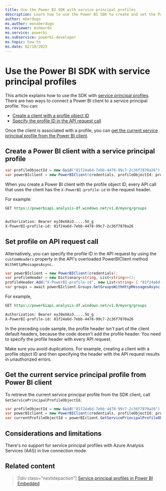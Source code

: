 ```yaml
---
title: Use the Power BI SDK with service principal profiles
description: Learn how to use the Power BI SDK to create and set the Power BI client when using a service principal profile.
author: mberdugo
ms.author: monaberdugo
ms.reviewer: mshmordo
ms.service: powerbi
ms.subservice: powerbi-developer
ms.topic: how-to
ms.date: 02/18/2023
---
```


# Use the Power BI SDK with service principal profiles

This article explains how to use the SDK with [service principal profiles](embed-multi-tenancy.md).
There are two ways to connect a Power BI client to a service principal profile. You can:

* [Create a client with a profile object ID](#create-a-power-bi-client-with-a-service-principal-profile)
* [Specify the profile ID in the API request call](#set-profile-on-api-request-call)

Once the client is associated with a profile, you can [get the current service principal profile from the Power BI client](#get-the-current-service-principal-profile-from-power-bi-client).

## Create a Power BI client with a service principal profile

```csharp
var profileObjectId = new Guid("81f24a6d-7ebb-4478-99c7-2c36f7870a26"); 
var powerBIclient = new PowerBIClient(credentials, profileObjectId: profileObjectId);
```

When you create a Power BI client with the profile object ID, every API call that uses the client has the `X-PowerBI-profile-id` in the request header.

For example:

```rest
GET https://powerbiapi.analysis-df.windows.net/v1.0/myorg/groups


Authorization: Bearer eyJ0eXAiO.....5U_g
X-PowerBI-profile-id: 81f24a6d-7ebb-4478-99c7-2c36f7870a26
```

## Set profile on API request call

Alternatively, you can specify the profile ID in the API request by using the `customHeaders` property in the API's overloaded PowerBIClient method `WithHttpMessagesAsync`.

```csharp
var powerBIclient = new PowerBIClient(credentials); 
var profileHeader = new Dictionary<string, List<string>>(); 
profileHeader.Add("X-PowerBI-profile-id", new List<string> { "81f24a6d-7ebb-4478-99c7-2c36f7870a26" }); 
var groups = await powerBIclient.Groups.GetGroupsWithHttpMessagesAsync(customHeaders: profileHeader); 
```

For example,

```rest
GET https://powerbiapi.analysis-df.windows.net/v1.0/myorg/groups 

Authorization: Bearer eyJ0eXAiO.....5U_g 
X-PowerBI-profile-id: 81f24a6d-7ebb-4478-99c7-2c36f7870a26 
```

In the preceding code sample, the profile header *isn't* part of the client default headers, because the code doesn't add the profile header. You need to specify the profile header with every API request.

Make sure you avoid duplications. For example, creating a client with a profile object ID and then specifying the header with the API request results in unauthorized errors.  

## Get the current service principal profile from Power BI client

To retrieve the current service principal profile from the SDK client, call `GetServicePrincipalProfileObjectId`.

```csharp
var profileObjectId = new Guid("81f24a6d-7ebb-4478-99c7-2c36f7870a26"); 
var powerBIclient = new PowerBIClient(credentials, profileObjectId: profileObjectId); 
var currentProfileObjectId = powerBIclient.GetServicePrincipalProfileObjectId(); 
```

## Considerations and limitations

There's no support for service principal profiles with Azure Analysis Services (AAS) in live connection mode.

## Related content

>[!div class="nextstepaction"]
>[Service principal profiles in Power BI Embedded](embed-multi-tenancy.md)
